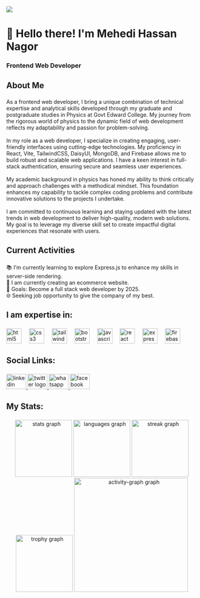 
<img src="https://i.ibb.co.com/Y45hPnyP/httpsmehedi-hassan-netlify-app-3.png" />

<h1 align="left">👋 Hello there! I'm Mehedi Hassan Nagor</h1>

###

<h3 align="left">Frontend Web Developer</h3>

###

<h2 align="left">About Me</h2>

###

<p align="left">As a frontend web developer, I bring a unique combination of technical expertise and analytical skills developed through my graduate and postgraduate studies in Physics at Govt Edward College. My journey from the rigorous world of physics to the dynamic field of web development reflects my adaptability and passion for problem-solving.<br><br>In my role as a web developer, I specialize in creating engaging, user-friendly interfaces using cutting-edge technologies. My proficiency in React, Vite, TailwindCSS, DaisyUI, MongoDB, and Firebase allows me to build robust and scalable web applications. I have a keen interest in full-stack authentication, ensuring secure and seamless user experiences.<br><br>My academic background in physics has honed my ability to think critically and approach challenges with a methodical mindset. This foundation enhances my capability to tackle complex coding problems and contribute innovative solutions to the projects I undertake.<br><br>I am committed to continuous learning and staying updated with the latest trends in web development to deliver high-quality, modern web solutions. My goal is to leverage my diverse skill set to create impactful digital experiences that resonate with users.</p>

###

<h2 align="left">Current Activities</h2>

###

<p align="left">📚 I'm currently learning to explore Express.js to enhance my skills in server-side     rendering.<br>🌟 I am currently creating an ecommerce website.<br>🎯 Goals:  Become a full stack web developer by 2025.<br>🌐 Seeking job opportunity to give the company of my best.</p>

###

<h2 align="left">I am expertise in:</h2>

###

<div align="left">
  <img src="https://skillicons.dev/icons?i=html" height="40" alt="html5 logo"  />
  <img width="12" />
  <img src="https://skillicons.dev/icons?i=css" height="40" alt="css3 logo"  />
  <img width="12" />
  <img src="https://skillicons.dev/icons?i=tailwind" height="40" alt="tailwindcss logo"  />
  <img width="12" />
  <img src="https://cdn.jsdelivr.net/gh/devicons/devicon/icons/bootstrap/bootstrap-original.svg" height="40" alt="bootstrap logo"  />
  <img width="12" />
  <img src="https://skillicons.dev/icons?i=js" height="40" alt="javascript logo"  />
  <img width="12" />
  <img src="https://skillicons.dev/icons?i=react" height="40" alt="react logo"  />
  <img width="12" />
  <img src="https://skillicons.dev/icons?i=express" height="40" alt="express logo"  />
  <img width="12" />
  <img src="https://skillicons.dev/icons?i=firebase" height="40" alt="firebase logo"  />
</div>

###

<h2 align="left">Social Links:</h2>

###

<div align="left">
  <a href="https://www.linkedin.com/in/developernagor" target="_blank">
    <img src="https://raw.githubusercontent.com/maurodesouza/profile-readme-generator/master/src/assets/icons/social/linkedin/default.svg" width="52" height="40" alt="linkedin logo"  />
  </a>
  <a href="https://x.com/dev_nagor" target="_blank">
    <img src="https://raw.githubusercontent.com/maurodesouza/profile-readme-generator/master/src/assets/icons/social/twitter/default.svg" width="52" height="40" alt="twitter logo"  />
  </a>
  <a href="https://wa.me/+8801575439591" target="_blank">
    <img src="https://raw.githubusercontent.com/maurodesouza/profile-readme-generator/master/src/assets/icons/social/whatsapp/default.svg" width="52" height="40" alt="whatsapp logo"  />
  </a>
  <a href="https://www.facebook.com/md.mehedi.hasan.nagor" target="_blank">
    <img src="https://raw.githubusercontent.com/maurodesouza/profile-readme-generator/master/src/assets/icons/social/facebook/default.svg" width="52" height="40" alt="facebook logo"  />
  </a>
</div>

###

<h2 align="left">My Stats:</h2>

###

<div align="center">
  <img src="https://github-readme-stats.vercel.app/api?username=developernagor&hide_title=false&hide_rank=false&show_icons=true&include_all_commits=true&count_private=true&disable_animations=false&theme=dracula&locale=en&hide_border=false&order=1" height="150" alt="stats graph"  />
  <img src="https://github-readme-stats.vercel.app/api/top-langs?username=developernagor&locale=en&hide_title=false&layout=compact&card_width=320&langs_count=5&theme=dracula&hide_border=false&order=2" height="150" alt="languages graph"  />
  <img src="https://streak-stats.demolab.com?user=developernagor&locale=en&mode=daily&theme=dracula&hide_border=false&border_radius=5&order=3" height="150" alt="streak graph"  />
  <img src="https://github-profile-trophy.vercel.app?username=developernagor&theme=dracula&column=-1&row=1&margin-w=8&margin-h=8&no-bg=false&no-frame=false&order=4" height="150" alt="trophy graph"  />
  <img src="https://github-readme-activity-graph.vercel.app/graph?username=developernagor&radius=16&theme=react&area=true&order=5" height="300" alt="activity-graph graph"  />
</div>

###
